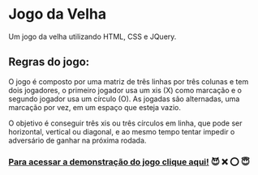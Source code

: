 # Jogo da Velha
Um jogo da velha utilizando HTML, CSS e JQuery.

## Regras do jogo:
O jogo é composto por uma matriz de três linhas por três colunas e tem dois jogadores, o primeiro jogador usa um xis (X) como marcação e o segundo jogador usa um círculo (O). As jogadas são alternadas, uma marcação por vez, em um espaço que esteja vazio.

O objetivo é conseguir três xis ou três círculos em linha, que pode ser horizontal, vertical ou diagonal, e ao mesmo tempo tentar impedir o adversário de ganhar na próxima rodada.

### [Para acessar a demonstração do jogo clique aqui!](https://dowglasbarros.github.io/jogo-da-velha/) :smiling_imp: :x: :o: :innocent:
